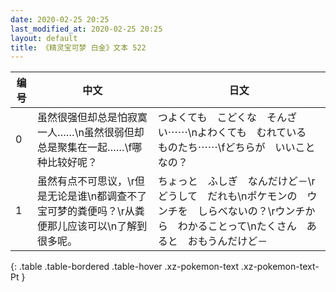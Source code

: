 ```yaml
---
date: 2020-02-25 20:25
last_modified_at: 2020-02-25 20:25
layout: default
title: 《精灵宝可梦 白金》文本 522
---
```

| 编号 | 中文 | 日文 |
| ---- | ---- | ---- |
| 0 | 虽然很强但却总是怕寂寞一人……\n虽然很弱但却总是聚集在一起……\f哪种比较好呢？ | つよくても　こどくな　そんざい⋯⋯\nよわくても　むれている　ものたち⋯⋯\fどちらが　いいことなの？ |
| 1 | 虽然有点不可思议，\r但是无论是谁\n都调查不了宝可梦的粪便吗？\r从粪便那儿应该可以\n了解到很多呢。 | ちょっと　ふしぎ　なんだけど－\rどうして　だれも\nポケモンの　ウンチを　しらべないの？\rウンチから　わかることって\nたくさん　あると　おもうんだけど－ |
{: .table .table-bordered .table-hover .xz-pokemon-text .xz-pokemon-text-Pt }